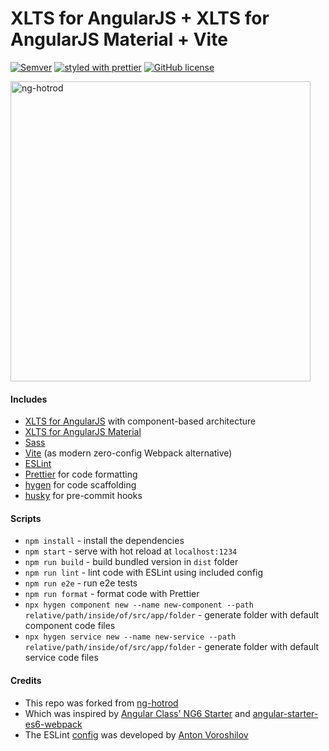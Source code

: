 # XLTS for AngularJS + XLTS for AngularJS Material + Vite

[![Semver](https://img.shields.io/github/package-json/v/xlts-dev/angularjs-material-vite)](https://github.com/xlts-dev/angularjs-material-vite)
[![styled with prettier](https://img.shields.io/badge/styled_with-prettier-ff69b4.svg?style=flat-square)](https://github.com/prettier/prettier)
[![GitHub license](https://img.shields.io/github/license/xlts-dev/angularjs-material-vite)](https://github.com/xlts-dev/angularjs-material-vite/blob/master/LICENSE.md)

<img src="https://res.cloudinary.com/fyodorio/image/upload/v1611994660/my-logos/hotrod-logo_rhkfxy.jpg" alt="ng-hotrod" width="480px;" >

#### Includes

- [XLTS for AngularJS](https://xlts.dev/angularjs) with component-based architecture
- [XLTS for AngularJS Material](https://material.angularjs.xlts.dev/latest)
- [Sass](https://sass-lang.com/)
- [Vite](https://vitejs.dev/) (as modern zero-config Webpack alternative)
- [ESLint](https://eslint.org/)
- [Prettier](https://prettier.io/) for code formatting
- [hygen](https://www.hygen.io/) for code scaffolding
- [husky](https://github.com/typicode/husky) for pre-commit hooks

#### Scripts

- `npm install` - install the dependencies
- `npm start` - serve with hot reload at `localhost:1234`
- `npm run build` - build bundled version in `dist` folder
- `npm run lint` - lint code with ESLint using included config
- `npm run e2e` - run e2e tests
- `npm run format` - format code with Prettier
- `npx hygen component new --name new-component --path relative/path/inside/of/src/app/folder` - generate folder with default component code files
- `npx hygen service new --name new-service --path relative/path/inside/of/src/app/folder` - generate folder with default service code files

#### Credits

- This repo was forked from [ng-hotrod](https://github.com/fyodorio/ng-hotrod)
- Which was inspired by [Angular Class' NG6 Starter](https://github.com/gdi2290/NG6-starter) and [angular-starter-es6-webpack](https://github.com/TheLarkInn/angular-starter-es6-webpack)
- The ESLint [config](https://github.com/vorant/eslint-codestyle) was developed by [Anton Voroshilov](https://github.com/vorant)
